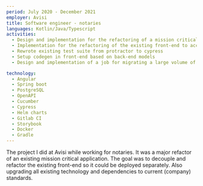 ```yaml
---
period: July 2020 - December 2021
employer: Avisi
title: Software engineer - notaries
languages: Kotlin/Java/Typescript
activities:
  - Design and implementation for the refactoring of a mission critical application
  - Implementation for the refactoring of the existing front-end to accommodate design system upgrade
  - Rewrote existing test suite from protractor to cypress
  - Setup codegen in front-end based on back-end models
  - Design and implementation of a job for migrating a large volume of deeds (1M+) from database to CEPH object storage

technology:
  - Angular
  - Spring boot
  - PostgreSQL
  - OpenAPI
  - Cucumber
  - Cypress
  - Helm charts
  - Gitlab CI
  - Storybook
  - Docker
  - Gradle
---
```


The project I did at Avisi while working for notaries. It was a major refactor of an existing mission critical application. The goal was to decouple and refactor the existing front-end so it could be deployed separately. Also upgrading all existing technology and dependencies to current (company) standards.
